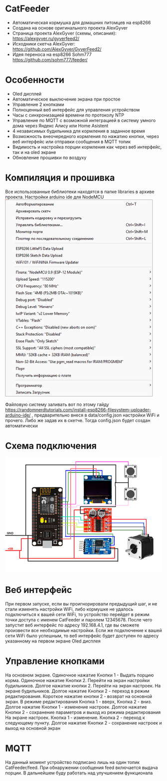 # CatFeeder
- Автоматическая кормушка для домашних питомцев на esp8266
- Создана на основе оригинального проекта AlexGyver
- Страница проекта AlexGyver (схемы, описания): https://alexgyver.ru/gyverfeed2/
- Исходники скетча AlexGyver: https://github.com/AlexGyver/GyverFeed2/
- Идея переноса на esp8266 Sohm777 https://github.com/sohm777/feeder/

# Особенности
- Oled дисплей 
- Автоматическое выключение экрана при простое
- Управление 2 кнопками
- Полноценный веб интерфейс для управления устройством
- Часы с синхронизацией времени по протоколу NTP
- Управление по MQTT с возможной интеграцией в систему умного дома через Яндекс Алису или Home Asistent
- 4 независимых будильника для кормления в заданное время
- Возможность внеочередного кормления по нажатию кнопки, через веб интерфейс или отправки сообщения в MQTT топик
- Видимость и настройка порции кормления как через веб интерфейс, так и на oled экране
- Обновление прошивки по воздуху

# Компиляция и прошивка
Все использованные библиотеки находятся в папке libraries в архиве проекта. 
Настройки arduino ide для NodeMCU
![](/settings.png)

Файловую систему заливать вот по этому гайду https://randomnerdtutorials.com/install-esp8266-filesystem-uploader-arduino-ide/ , предварительно внеся в data/config.json настройки WiFi и прочего. Либо же задав их в скетче. Тогда config.json будет создан автоматически

# Схема подключения
![](/scheme.png)

# Веб интерфейс
При первом запуске, если вы проигнорировали предыдущий шаг, и не стали изменять настройки WiFi, либо кормушке не удалось подключиться к вашей сети WiFi, то устройство перейдет в режим точки доступа с именем CatFeeder и паролем 12345678. После чего запустит веб интерфейс по адресу 192.168.4.1, где вы сможете произвести все необходимые настройки. Если же подключение к вашей сети WiFi было успешным, то веб интерфейс будет доступен по адресу указанному на первом экране Oled дисплея

# Управление кнопками
На основном экране. Одиночное нажатие Кнопки 1 - Выдать порцию корма. Одиночное нажатие Кнопки 2. Перейти на экран настройки будильников. Долгое нажатие кнопки 2. Перейти на экран настроек.
На экране будильников. Долгое нажатие Кнопки 2 - переход в режим редактирования. Короткое нажатие кнопки 2 - возврат на основной экран. В режиме редактирования Кнопка 1 - вверх, Кнопка 2 - вниз. Долгое нажатие Кнопки 1 - изменение настроек. Долгое нажатие Кнопки 2 - сохранение параметров и выход из режима редактирования
На экране настроек. Кнопка 1 - изменение. Кнопка 2 - переход к следующему пункту. Долгое нажатие Кнопки 2 - сохранение настроек и выход на основной экран

# MQTT
На данный момент устройство подписано лишь на один топик CatFeeder/feed. При обнаружении сообщения feed включается выдача порции. В дальнейшем буду работать над улучшением функционала
